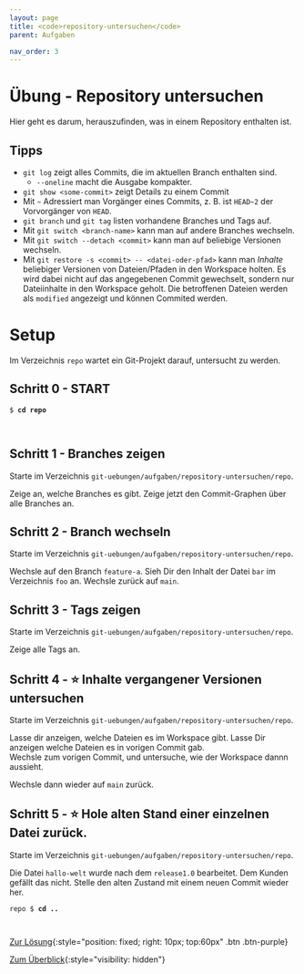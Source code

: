 ```yaml
---
layout: page
title: <code>repository-untersuchen</code>
parent: Aufgaben

nav_order: 3
---
```

# Übung - Repository untersuchen

Hier geht es darum, herauszufinden, was in einem Repository enthalten ist.

## Tipps

* `git log` zeigt alles Commits, die im aktuellen Branch enthalten sind.
  - `--oneline` macht die Ausgabe kompakter.
* `git show <some-commit>` zeigt Details zu einem Commit
* Mit `~` Adressiert man Vorgänger eines Commits, 
  z. B. ist `HEAD~2` der Vorvorgänger von `HEAD`.
* `git branch` und `git tag` listen vorhandene Branches und Tags auf.
* Mit `git switch <branch-name>` kann man auf andere Branches wechseln.
* Mit `git switch --detach <commit>` kann man auf beliebige Versionen wechseln.
* Mit `git restore -s <commit> -- <datei-oder-pfad>` kann man *Inhalte* beliebiger Versionen 
  von Dateien/Pfaden in den Workspace holten. Es wird dabei nicht auf das angegebenen Commit
  gewechselt, sondern nur Dateiinhalte in den Workspace geholt. Die betroffenen Dateien 
  werden als `modified` angezeigt und können Commited werden.
   
# Setup

Im Verzeichnis `repo` wartet ein Git-Projekt darauf,
untersucht zu werden. 


<!--UEB-Repository untersuchen--><h2>Schritt 0 - START</h2>


<pre><code>$ <b>cd repo</b><br><br><br></code></pre>


<!--UEB-Repository untersuchen--><h2>Schritt 1 - Branches zeigen</h2>

Starte im Verzeichnis `git-uebungen/aufgaben/repository-untersuchen/repo`.

Zeige an, welche Branches es gibt.
Zeige jetzt den Commit-Graphen über alle Branches an.

<!--UEB-Repository untersuchen--><h2>Schritt 2 - Branch wechseln</h2>

Starte im Verzeichnis `git-uebungen/aufgaben/repository-untersuchen/repo`.

Wechsle auf den Branch `feature-a`.
Sieh Dir den Inhalt der Datei `bar` im Verzeichnis `foo` an.
Wechsle zurück auf `main`.

<!--UEB-Repository untersuchen--><h2>Schritt 3 - Tags zeigen</h2>

Starte im Verzeichnis `git-uebungen/aufgaben/repository-untersuchen/repo`.

Zeige alle Tags an.

<!--UEB-Repository untersuchen--><h2>Schritt 4 - ⭐ Inhalte vergangener Versionen untersuchen</h2>

Starte im Verzeichnis `git-uebungen/aufgaben/repository-untersuchen/repo`.

Lasse dir anzeigen, welche Dateien es im Workspace gibt.
Lasse Dir anzeigen welche Dateien es in vorigen Commit gab.            
Wechsle zum vorigen Commit, und untersuche, wie der Workspace dannn aussieht.

Wechsle dann wieder auf `main` zurück.

<!--UEB-Repository untersuchen--><h2>Schritt 5 - ⭐ Hole alten Stand einer einzelnen Datei zurück.</h2>

Starte im Verzeichnis `git-uebungen/aufgaben/repository-untersuchen/repo`.

Die Datei `hallo-welt` wurde nach dem `release1.0` bearbeitet.
Dem Kunden gefällt das nicht. Stelle den alten Zustand mit
einem neuen Commit wieder her. 


<pre><code>repo $ <b>cd ..</b><br><br><br></code></pre>


[Zur Lösung](loesung-repository-untersuchen.html){:style="position: fixed; right: 10px; top:60px" .btn .btn-purple}

[Zum Überblick](../../ueberblick.html){:style="visibility: hidden"}

